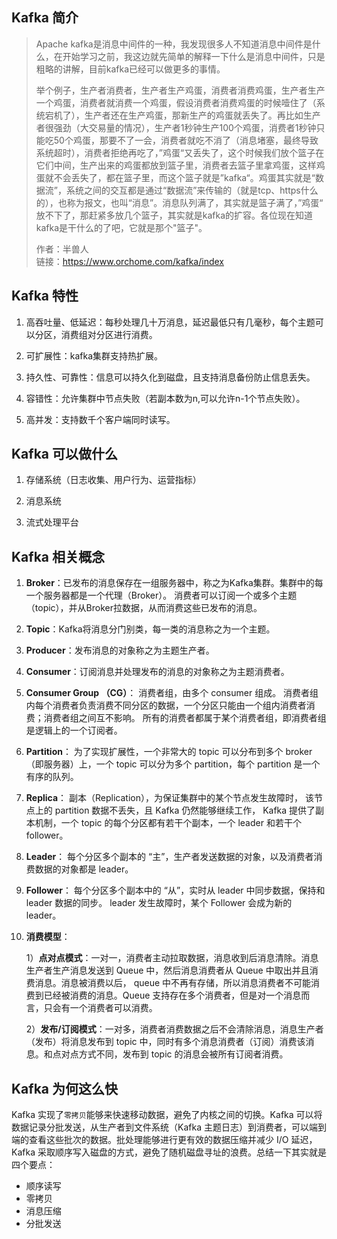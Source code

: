 ## Kafka 简介

> Apache kafka是消息中间件的一种，我发现很多人不知道消息中间件是什么，在开始学习之前，我这边就先简单的解释一下什么是消息中间件，只是粗略的讲解，目前kafka已经可以做更多的事情。
> 
> 举个例子，生产者消费者，生产者生产鸡蛋，消费者消费鸡蛋，生产者生产一个鸡蛋，消费者就消费一个鸡蛋，假设消费者消费鸡蛋的时候噎住了（系统宕机了），生产者还在生产鸡蛋，那新生产的鸡蛋就丢失了。再比如生产者很强劲（大交易量的情况），生产者1秒钟生产100个鸡蛋，消费者1秒钟只能吃50个鸡蛋，那要不了一会，消费者就吃不消了（消息堵塞，最终导致系统超时），消费者拒绝再吃了，”鸡蛋“又丢失了，这个时候我们放个篮子在它们中间，生产出来的鸡蛋都放到篮子里，消费者去篮子里拿鸡蛋，这样鸡蛋就不会丢失了，都在篮子里，而这个篮子就是”kafka“。鸡蛋其实就是“数据流”，系统之间的交互都是通过“数据流”来传输的（就是tcp、https什么的），也称为报文，也叫“消息”。消息队列满了，其实就是篮子满了，”鸡蛋“ 放不下了，那赶紧多放几个篮子，其实就是kafka的扩容。各位现在知道kafka是干什么的了吧，它就是那个"篮子"。
> 
> 作者：半兽人  
> 链接：https://www.orchome.com/kafka/index  

## Kafka 特性

1. 高吞吐量、低延迟：每秒处理几十万消息，延迟最低只有几毫秒，每个主题可以分区，消费组对分区进行消费。

2. 可扩展性：kafka集群支持热扩展。

3. 持久性、可靠性：信息可以持久化到磁盘，且支持消息备份防止信息丢失。

4. 容错性：允许集群中节点失败（若副本数为n,可以允许n-1个节点失败）。

5. 高并发：支持数千个客户端同时读写。

## Kafka 可以做什么

1. 存储系统（日志收集、用户行为、运营指标）

2. 消息系统

3. 流式处理平台

## Kafka 相关概念

1. **Broker**：已发布的消息保存在一组服务器中，称之为Kafka集群。集群中的每一个服务器都是一个代理（Broker）。 消费者可以订阅一个或多个主题（topic），并从Broker拉数据，从而消费这些已发布的消息。

2. **Topic**：Kafka将消息分门别类，每一类的消息称之为一个主题。

3. **Producer**：发布消息的对象称之为主题生产者。

4. **Consumer**：订阅消息并处理发布的消息的对象称之为主题消费者。

5. **Consumer Group （CG）**： 消费者组，由多个 consumer 组成。 消费者组内每个消费者负责消费不同分区的数据，一个分区只能由一个组内消费者消费；消费者组之间互不影响。 所有的消费者都属于某个消费者组，即消费者组是逻辑上的一个订阅者。

6. **Partition**： 为了实现扩展性，一个非常大的 topic 可以分布到多个 broker（即服务器）上，一个 topic 可以分为多个 partition，每个 partition 是一个有序的队列。

7. **Replica**： 副本（Replication），为保证集群中的某个节点发生故障时， 该节点上的 partition 数据不丢失，且 Kafka 仍然能够继续工作， Kafka 提供了副本机制，一个 topic 的每个分区都有若干个副本，一个 leader 和若干个 follower。

8. **Leader**： 每个分区多个副本的 “主”，生产者发送数据的对象，以及消费者消费数据的对象都是 leader。

9. **Follower**： 每个分区多个副本中的 “从”，实时从 leader 中同步数据，保持和 leader 数据的同步。 leader 发生故障时，某个 Follower 会成为新的 leader。

10. **消费模型**：
    
    1）**点对点模式**：一对一，消费者主动拉取数据，消息收到后消息清除。消息生产者生产消息发送到 Queue 中，然后消息消费者从 Queue 中取出并且消费消息。消息被消费以后， queue 中不再有存储，所以消息消费者不可能消费到已经被消费的消息。Queue 支持存在多个消费者，但是对一个消息而言，只会有一个消费者可以消费。
    
    2）**发布/订阅模式**：一对多，消费者消费数据之后不会清除消息，消息生产者（发布）将消息发布到 topic 中，同时有多个消息消费者（订阅）消费该消息。和点对点方式不同，发布到 topic 的消息会被所有订阅者消费。



## Kafka 为何这么快

Kafka 实现了`零拷贝`能够来快速移动数据，避免了内核之间的切换。Kafka 可以将数据记录分批发送，从生产者到文件系统（Kafka 主题日志）到消费者，可以端到端的查看这些批次的数据。批处理能够进行更有效的数据压缩并减少 I/O 延迟，Kafka 采取顺序写入磁盘的方式，避免了随机磁盘寻址的浪费。总结一下其实就是四个要点：

- 顺序读写
- 零拷贝
- 消息压缩
- 分批发送

